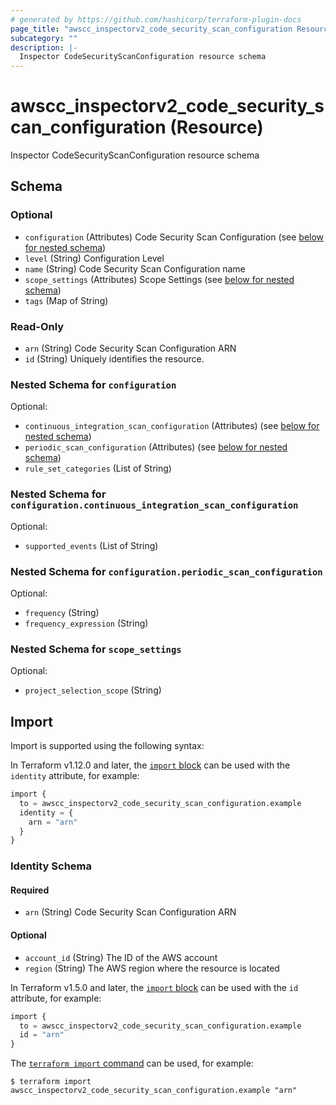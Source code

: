 ```yaml
---
# generated by https://github.com/hashicorp/terraform-plugin-docs
page_title: "awscc_inspectorv2_code_security_scan_configuration Resource - terraform-provider-awscc"
subcategory: ""
description: |-
  Inspector CodeSecurityScanConfiguration resource schema
---
```


# awscc_inspectorv2_code_security_scan_configuration (Resource)

Inspector CodeSecurityScanConfiguration resource schema



<!-- schema generated by tfplugindocs -->
## Schema

### Optional

- `configuration` (Attributes) Code Security Scan Configuration (see [below for nested schema](#nestedatt--configuration))
- `level` (String) Configuration Level
- `name` (String) Code Security Scan Configuration name
- `scope_settings` (Attributes) Scope Settings (see [below for nested schema](#nestedatt--scope_settings))
- `tags` (Map of String)

### Read-Only

- `arn` (String) Code Security Scan Configuration ARN
- `id` (String) Uniquely identifies the resource.

<a id="nestedatt--configuration"></a>
### Nested Schema for `configuration`

Optional:

- `continuous_integration_scan_configuration` (Attributes) (see [below for nested schema](#nestedatt--configuration--continuous_integration_scan_configuration))
- `periodic_scan_configuration` (Attributes) (see [below for nested schema](#nestedatt--configuration--periodic_scan_configuration))
- `rule_set_categories` (List of String)

<a id="nestedatt--configuration--continuous_integration_scan_configuration"></a>
### Nested Schema for `configuration.continuous_integration_scan_configuration`

Optional:

- `supported_events` (List of String)


<a id="nestedatt--configuration--periodic_scan_configuration"></a>
### Nested Schema for `configuration.periodic_scan_configuration`

Optional:

- `frequency` (String)
- `frequency_expression` (String)



<a id="nestedatt--scope_settings"></a>
### Nested Schema for `scope_settings`

Optional:

- `project_selection_scope` (String)

## Import

Import is supported using the following syntax:

In Terraform v1.12.0 and later, the [`import` block](https://developer.hashicorp.com/terraform/language/import) can be used with the `identity` attribute, for example:

```terraform
import {
  to = awscc_inspectorv2_code_security_scan_configuration.example
  identity = {
    arn = "arn"
  }
}
```

<!-- schema generated by tfplugindocs -->
### Identity Schema

#### Required

- `arn` (String) Code Security Scan Configuration ARN

#### Optional

- `account_id` (String) The ID of the AWS account
- `region` (String) The AWS region where the resource is located

In Terraform v1.5.0 and later, the [`import` block](https://developer.hashicorp.com/terraform/language/import) can be used with the `id` attribute, for example:

```terraform
import {
  to = awscc_inspectorv2_code_security_scan_configuration.example
  id = "arn"
}
```

The [`terraform import` command](https://developer.hashicorp.com/terraform/cli/commands/import) can be used, for example:

```shell
$ terraform import awscc_inspectorv2_code_security_scan_configuration.example "arn"
```
